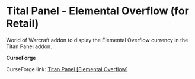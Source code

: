 # Tital Panel - Elemental Overflow (for Retail)

World of Warcraft addon to display the Elemental Overflow currency in the Titan Panel addon.

**CurseForge**

CurseForge link: [Titan Panel [Elemental Overflow]](https://www.curseforge.com/wow/addons/titan-panel-elemental-overflow)